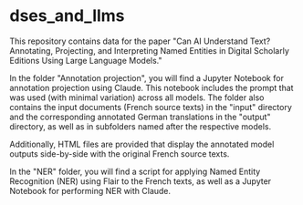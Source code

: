 # dses_and_llms
This repository contains data for the paper "Can AI Understand Text? Annotating, Projecting, and Interpreting Named Entities in Digital Scholarly Editions Using Large Language Models."

In the folder "Annotation projection", you will find a Jupyter Notebook for annotation projection using Claude. This notebook includes the prompt that was used (with minimal variation) across all models. The folder also contains the input documents (French source texts) in the "input" directory and the corresponding annotated German translations in the "output" directory, as well as in subfolders named after the respective models.

Additionally, HTML files are provided that display the annotated model outputs side-by-side with the original French source texts.

In the "NER" folder, you will find a script for applying Named Entity Recognition (NER) using Flair to the French texts, as well as a Jupyter Notebook for performing NER with Claude.
